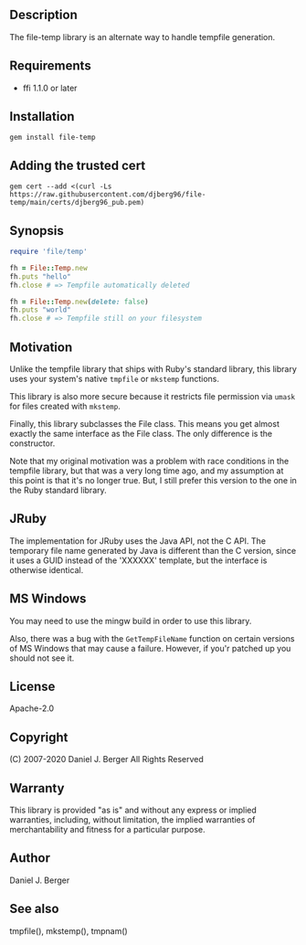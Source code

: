 ## Description
The file-temp library is an alternate way to handle tempfile generation.

## Requirements
* ffi 1.1.0 or later

## Installation
`gem install file-temp`

## Adding the trusted cert
`gem cert --add <(curl -Ls https://raw.githubusercontent.com/djberg96/file-temp/main/certs/djberg96_pub.pem)`

## Synopsis
```ruby
require 'file/temp'

fh = File::Temp.new
fh.puts "hello"
fh.close # => Tempfile automatically deleted

fh = File::Temp.new(delete: false)
fh.puts "world"
fh.close # => Tempfile still on your filesystem
```

## Motivation
Unlike the tempfile library that ships with Ruby's standard library, this
library uses your system's native `tmpfile` or `mkstemp` functions.
   
This library is also more secure because it restricts file permission via
`umask` for files created with `mkstemp`.

Finally, this library subclasses the File class. This means you get almost
exactly the same interface as the File class. The only difference is the
constructor.

Note that my original motivation was a problem with race conditions in
the tempfile library, but that was a very long time ago, and my assumption
at this point is that it's no longer true. But, I still prefer this version
to the one in the Ruby standard library.

## JRuby
The implementation for JRuby uses the Java API, not the C API. The
temporary file name generated by Java is different than the C version,
since it uses a GUID instead of the 'XXXXXX' template, but the
interface is otherwise identical.

## MS Windows
You may need to use the mingw build in order to use this library.

Also, there was a bug with the `GetTempFileName` function on certain versions
of MS Windows that may cause a failure. However, if you'r patched up you
should not see it. 

## License
Apache-2.0

## Copyright
(C) 2007-2020 Daniel J. Berger
All Rights Reserved

## Warranty
This library is provided "as is" and without any express or
implied warranties, including, without limitation, the implied
warranties of merchantability and fitness for a particular purpose.

## Author
Daniel J. Berger

## See also
tmpfile(), mkstemp(), tmpnam()
